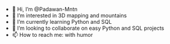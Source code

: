 - 👋 Hi, I’m @Padawan-Mntn
- 👀 I’m interested in 3D mapping and mountains
- 🌱 I’m currently learning Python and SQL 
- 💞️ I’m looking to collaborate on easy Python and SQL projects
- 📫 How to reach me: with humor

<!---
Padawan-Mntn/Padawan-Mntn is a ✨ special ✨ repository because its `README.md` (this file) appears on your GitHub profile.
You can click the Preview link to take a look at your changes.
--->
